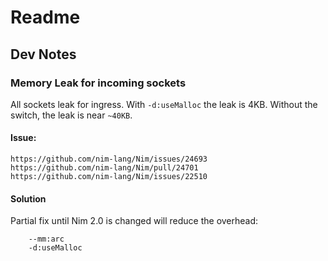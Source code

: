 # Readme

## Dev Notes


### Memory Leak for incoming sockets

All sockets leak for ingress. With `-d:useMalloc` the leak is 4KB. Without the switch, the leak is near `~40KB`.

#### Issue:

    https://github.com/nim-lang/Nim/issues/24693
    https://github.com/nim-lang/Nim/pull/24701
    https://github.com/nim-lang/Nim/issues/22510

#### Solution

Partial fix until Nim 2.0 is changed will reduce the overhead:

        --mm:arc
        -d:useMalloc